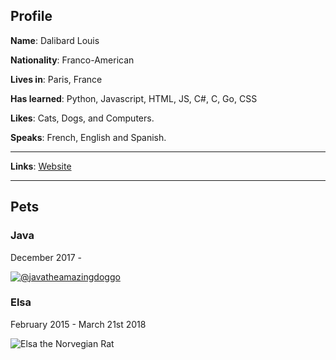 ## Profile

**Name**: Dalibard Louis

**Nationality**: Franco-American

**Lives in**: Paris, France

**Has learned**: Python, Javascript, HTML, JS, C#, C, Go, CSS

**Likes**: Cats, Dogs, and Computers.

**Speaks**: French, English and Spanish.

----

**Links**: [Website](https://techadvancedcyborg.github.io)

----

## Pets

### Java

December 2017 - 


<a href="http://instagram.com/javatheamazingdoggo">![@javatheamazingdoggo](https://ontake.reeee.ee/uwD07j.jpeg)</a>


### Elsa

February 2015 - March 21st 2018

![Elsa the Norvegian Rat](https://ontake.reeee.ee/mHGbaM.jpeg)
